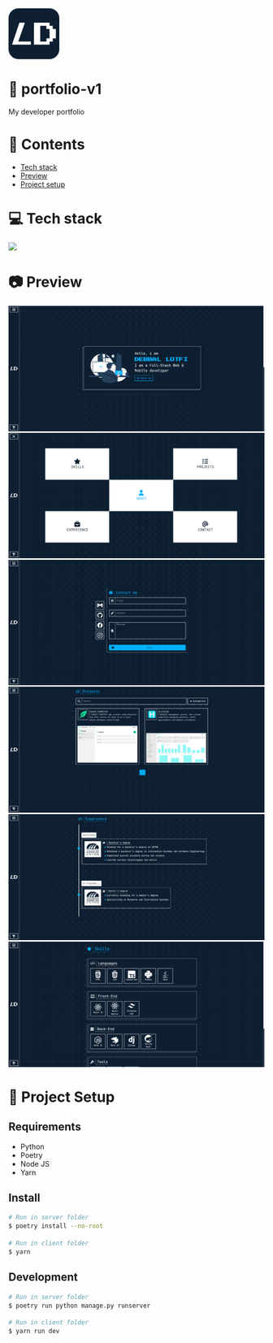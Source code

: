 <img height="100px" width="100px" src="https://github.com/devlotfi/portfolio-v1/blob/main/github-assets/logo.svg">

# 📜 portfolio-v1
My developer portfolio

# 📌 Contents
- [Tech stack](#-tech-stack)
- [Preview](#-preview)
- [Project setup](#-project-setup)

# 💻 Tech stack
<img src="https://skillicons.dev/icons?i=html,css,tailwind,typescript,react,python,django,postgres&perline=5" />

# 📷 Preview

<img src="https://github.com/devlotfi/portfolio-v1/blob/main/github-assets/preview-1.png">
<img src="https://github.com/devlotfi/portfolio-v1/blob/main/github-assets/preview-2.png">
<img src="https://github.com/devlotfi/portfolio-v1/blob/main/github-assets/preview-3.png">
<img src="https://github.com/devlotfi/portfolio-v1/blob/main/github-assets/preview-4.png">
<img src="https://github.com/devlotfi/portfolio-v1/blob/main/github-assets/preview-5.png">
<img src="https://github.com/devlotfi/portfolio-v1/blob/main/github-assets/preview-6.png">

# 📂 Project Setup

## Requirements
- Python
- Poetry
- Node JS
- Yarn

## Install

```bash
# Run in server folder
$ poetry install --no-root

# Run in client folder
$ yarn
```

## Development

```bash
# Run in server folder
$ poetry run python manage.py runserver

# Run in client folder
$ yarn run dev
```
